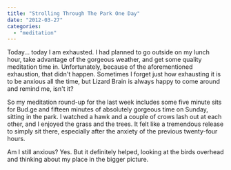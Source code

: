 ```yaml
---
title: "Strolling Through The Park One Day"
date: "2012-03-27"
categories: 
  - "meditation"
---
```


Today... today I am exhausted. I had planned to go outside on my lunch hour, take advantage of the gorgeous weather, and get some quality meditation time in. Unfortunately, because of the aforementioned exhaustion, that didn't happen. Sometimes I forget just how exhausting it is to be anxious all the time, but Lizard Brain is always happy to come around and remind me, isn't it?

So my meditation round-up for the last week includes some five minute sits for Bud.ge and fifteen minutes of absolutely gorgeous time on Sunday, sitting in the park. I watched a hawk and a couple of crows lash out at each other, and I enjoyed the grass and the trees. It felt like a tremendous release to simply sit there, especially after the anxiety of the previous twenty-four hours.

Am I still anxious? Yes. But it definitely helped, looking at the birds overhead and thinking about my place in the bigger picture.
